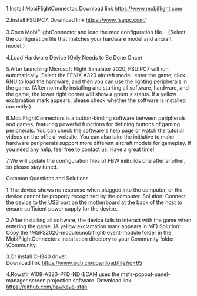 1.Install MobiFlightConnector.
Download link  https://www.mobiflight.com

2.Install FSUIPC7.
Download link  https://www.fsuipc.com/

3.Open MobiFlightConnector and load the mcc configuration file. （Select the configuration file that matches your hardware model and aircraft model.）

4.Load Hardware Device (Only Needs to Be Done Once)

5.After launching Microsoft Flight Simulator 2020, FSUIPC7 will run automatically. Select the FENIX A320 aircraft model, enter the game, click RNU to load the hardware, and then you can use the lighting peripherals in the game. (After normally installing and starting all software, hardware, and the game, the lower right corner will show a green √ status. If a yellow exclamation mark appears, please check whether the software is installed correctly.)

6.MobiFlightConnectors is a button-binding software between peripherals and games, featuring powerful functions for defining buttons of gaming peripherals. You can check the software's help page or watch the tutorial videos on the official website. You can also take the initiative to make hardware peripherals support more different aircraft models for gameplay. If you need any help, feel free to contact us. Have a great time!

7.We will update the configuration files of FBW iniBuilds one after another, so please stay tuned.

Common Questions and Solutions

1.The device shows no response when plugged into the computer, or the device cannot be properly recognized by the computer.
Solution: Connect the device to the USB port on the motherboard at the back of the host to ensure sufficient power supply for the device.

2.After installing all software, the device fails to interact with the game when entering the game. (A yellow exclamation mark appears in MF)
Solution:
Copy the \MSFS2020-module\mobiflight-event-module folder in the MobiFlightConnectorz installation directory to your Community folder \Community.

3.Or install CH340 driver.  
Download link  https://www.wch.cn/download/file?id=65

4.Rowsfir A108-A320-PFD-ND-ECAM uses the msfs-popout-panel-manager screen projection software.
Download link  https://github.com/hawkeye-stan
